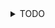 <!-- markdownlint-disable first-line-h1 no-inline-html -->
<details>
<summary>TODO</summary>

## Roadmap / Planned Features

The following are on the roadmap but not yet implemented:

- `generate`: Generate random passwords and passphrases
- `move`: Move a secret or path to a new destination or rename the secret/path
- `copy`: Duplicate a secret
- `grep`: Search for strings in secrets
- `find`: Search for strings in secret pathnames
- `git`: Manage scecrets through revision control
- `serve`: Serve secrets over a REST API.

</details>
